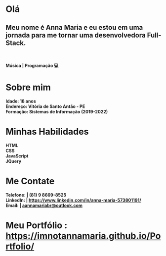 # Olá 
<h2>Meu nome é <b>Anna Maria<b> e eu estou em uma jornada para me tornar uma desenvolvedora Full-Stack.</h2>
<br>
<br>
Música | Programação 💻

# Sobre mim 
Idade:  18 anos
<br>
Endereço: Vitória de Santo Antão - PE
<br>
Formação: Sistemas de Informação (2019-2022)
<br>

# Minhas Habilidades
HTML
<br>
CSS
<br>
JavaScript
<br>
JQuery
<br>

# Me Contate 
Telefone: | (81) 9 8669-8525
<br>
LinkedIn: |  https://www.linkedin.com/in/anna-maria-573801191/
<br>
Email: | aannamariabr@outlook.com
<br>

# Meu Portfólio : https://imnotannamaria.github.io/Portfolio/
